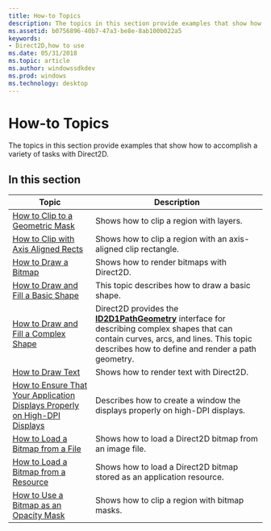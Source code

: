```yaml
---
title: How-to Topics
description: The topics in this section provide examples that show how to accomplish a variety of tasks with Direct2D.
ms.assetid: b0756896-40b7-47a3-be8e-8ab100b022a5
keywords:
- Direct2D,how to use
ms.date: 05/31/2018
ms.topic: article
ms.author: windowssdkdev
ms.prod: windows
ms.technology: desktop
---
```


# How-to Topics

The topics in this section provide examples that show how to accomplish a variety of tasks with Direct2D.

## In this section



| Topic                                                                                                                                             | Description                                                                                                                                                                                                                      |
|---------------------------------------------------------------------------------------------------------------------------------------------------|----------------------------------------------------------------------------------------------------------------------------------------------------------------------------------------------------------------------------------|
| [How to Clip to a Geometric Mask](how-to-clip-with-layers.md)<br/>                                                                         | Shows how to clip a region with layers.<br/>                                                                                                                                                                               |
| [How to Clip with Axis Aligned Rects](how-to-clip-with-axis-aligned-rects.md)<br/>                                                         | Shows how to clip a region with an axis-aligned clip rectangle.<br/>                                                                                                                                                       |
| [How to Draw a Bitmap](how-to-draw-a-bitmap.md)<br/>                                                                                       | Shows how to render bitmaps with Direct2D.<br/>                                                                                                                                                                            |
| [How to Draw and Fill a Basic Shape](how-to-draw-an-ellipse.md)<br/>                                                                       | This topic describes how to draw a basic shape.<br/>                                                                                                                                                                       |
| [How to Draw and Fill a Complex Shape](how-to-draw-and-fill-a-complex-shape.md)<br/>                                                       | Direct2D provides the [**ID2D1PathGeometry**](/windows/win32/d2d1/?branch=master) interface for describing complex shapes that can contain curves, arcs, and lines. This topic describes how to define and render a path geometry.<br/> |
| [How to Draw Text](how-to--draw-text.md)<br/>                                                                                              | Shows how to render text with Direct2D.<br/>                                                                                                                                                                               |
| [How to Ensure That Your Application Displays Properly on High-DPI Displays](how-to--size-a-window-properly-for-high-dpi-displays.md)<br/> | Describes how to create a window the displays properly on high-DPI displays.<br/>                                                                                                                                          |
| [How to Load a Bitmap from a File](how-to-load-a-direct2d-bitmap-from-a-file.md)<br/>                                                      | Shows how to load a Direct2D bitmap from an image file.<br/>                                                                                                                                                               |
| [How to Load a Bitmap from a Resource](how-to-load-a-bitmap-from-a-resource.md)<br/>                                                       | Shows how to load a Direct2D bitmap stored as an application resource.<br/>                                                                                                                                                |
| [How to Use a Bitmap as an Opacity Mask](how-to-clip-with-bitmap-masks.md)<br/>                                                            | Shows how to clip a region with bitmap masks.<br/>                                                                                                                                                                         |



 

 

 





